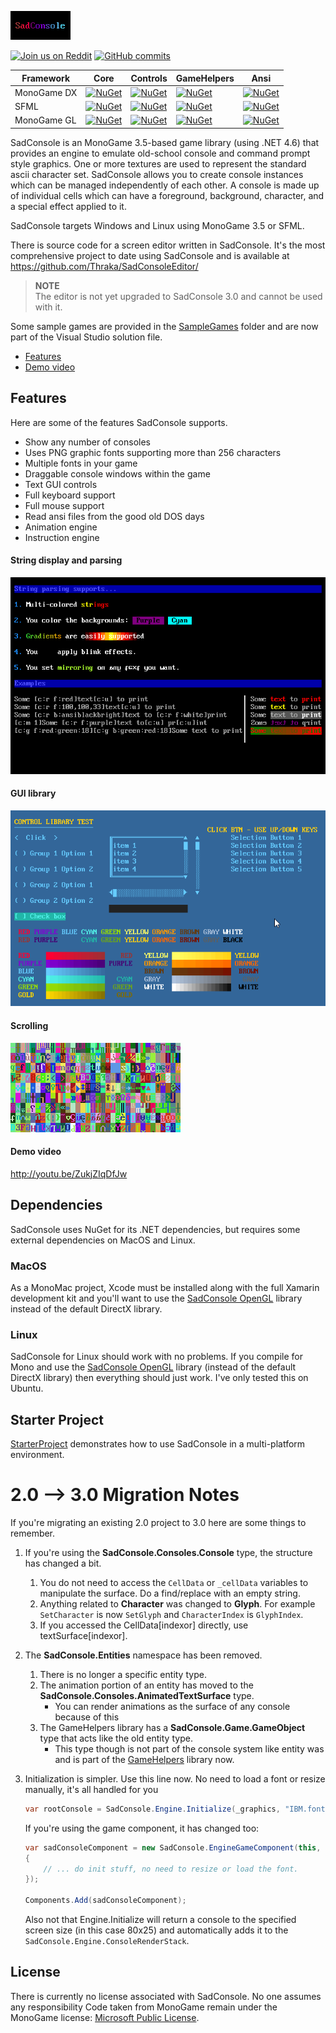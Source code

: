 ![SadConsole Logo](images/SadConsoleLogo.gif)

[![Join us on Reddit](https://img.shields.io/badge/reddit-SadConsole-red.svg)](http://reddit.com/r/sadconsole)
[![GitHub commits](https://img.shields.io/github/commits-since/Thraka/SadConsole/V2.svg?maxAge=2592000)]()


| Framework | Core | Controls | GameHelpers | Ansi |
| --- | --- | --- | --- | --- |
| MonoGame DX | [![NuGet](https://img.shields.io/nuget/v/SadConsole.Core.svg)][dx-core] | [![NuGet](https://img.shields.io/nuget/v/SadConsole.Controls.svg)][dx-controls] | [![NuGet](https://img.shields.io/nuget/v/SadConsole.GameHelpers.svg)][dx-game] | [![NuGet](https://img.shields.io/nuget/v/SadConsole.Ansi.svg)][dx-ansi] |
| SFML | [![NuGet](https://img.shields.io/nuget/v/SadConsole.Core.SFML.svg)][sfml-core] | [![NuGet](https://img.shields.io/nuget/v/SadConsole.Controls.SFML.svg)][sfml-controls] | [![NuGet](https://img.shields.io/nuget/v/SadConsole.GameHelpers.SFML.svg)][sfml-game] | [![NuGet](https://img.shields.io/nuget/v/SadConsole.Ansi.SFML.svg)][sfml-ansi] |
| MonoGame GL | [![NuGet](https://img.shields.io/nuget/v/SadConsole.Core.MonoGameGL.svg)][gl-core] | [![NuGet](https://img.shields.io/nuget/v/SadConsole.Controls.MonoGameGL.svg)][gl-controls] | [![NuGet](https://img.shields.io/nuget/v/SadConsole.GameHelpers.MonoGameGL.svg)][gl-game] | [![NuGet](https://img.shields.io/nuget/v/SadConsole.Ansi.MonoGameGL.svg)][gl-ansi] |


SadConsole is an MonoGame 3.5-based game library (using .NET 4.6) that provides an engine to emulate old-school console and command prompt style graphics. One or more textures are used to represent the standard ascii character set. SadConsole allows you to create console instances which can be managed independently of each other. A console is made up of individual cells which can have a foreground, background, character, and a special effect applied to it. 

SadConsole targets Windows and Linux using MonoGame 3.5 or SFML.

There is source code for a screen editor written in SadConsole. It's the most comprehensive project to date using SadConsole and is available at https://github.com/Thraka/SadConsoleEditor/  

>**NOTE**  
>The editor is not yet upgraded to SadConsole 3.0 and cannot be used with it.

Some sample games are provided in the [SampleGames](https://github.com/Thraka/SadConsole/tree/master/SampleGames) folder and are now part of the Visual Studio solution file.

* [Features](#features)
* [Demo video](#demo-video)

## Features

Here are some of the features SadConsole supports.

* Show any number of consoles
* Uses PNG graphic fonts supporting more than 256 characters
* Multiple fonts in your game
* Draggable console windows within the game
* Text GUI controls
* Full keyboard support
* Full mouse support
* Read ansi files from the good old DOS days
* Animation engine
* Instruction engine

#### String display and parsing
![string pic](images/stringparseexample.gif)

#### GUI library
![GUI library pic](images/ui-example.gif)

#### Scrolling
![scrolling console](images/scrolling-example2.gif)

#### Demo video
http://youtu.be/ZukjZIqDfJw

## Dependencies
SadConsole uses NuGet for its .NET dependencies, but requires some external dependencies on MacOS and Linux.

### MacOS
As a MonoMac project, Xcode must be installed along with the full Xamarin development kit and you'll want to use the [SadConsole OpenGL](http://www.nuget.org/packages/SadConsole.Core.MonoGameGL/) library instead of the default DirectX library.

### Linux
SadConsole for Linux should work with no problems. If you compile for Mono and use the [SadConsole OpenGL](http://www.nuget.org/packages/SadConsole.Core.MonoGameGL/) library (instead of the default DirectX library) then everything should just work. I've only tested this on Ubuntu.

## Starter Project
[StarterProject](./StarterProject) demonstrates how to use SadConsole in a multi-platform environment.


# 2.0 --> 3.0 Migration Notes

If you're migrating an existing 2.0 project to 3.0 here are some things to remember.

1. If you're using the **SadConsole.Consoles.Console** type, the structure has changed a bit.
	1. You do not need to access the `CellData` or `_cellData` variables to manipulate the surface. Do a find/replace with an empty string.
	2. Anything related to **Character** was changed to **Glyph**. For example `SetCharacter` is now `SetGlyph` and `CharacterIndex` is `GlyphIndex`.
	3. If you accessed the CellData[indexor] directly, use textSurface[indexor].
2. The **SadConsole.Entities** namespace has been removed.
	1. There is no longer a specific entity type.
	2. The animation portion of an entity has moved to the **SadConsole.Consoles.AnimatedTextSurface** type.
		- You can render animations as the surface of any console because of this
	3. The GameHelpers library has a **SadConsole.Game.GameObject** type that acts like the old entity type.
		- This type though is not part of the console system like entity was and is part of the [GameHelpers][dx-game] library now.
3. Initialization is simpler. Use this line now. No need to load a font or resize manually, it's all handled for you
	
	```csharp
	var rootConsole = SadConsole.Engine.Initialize(_graphics, "IBM.font", 80, 25);
	```

	If you're using the game component, it has changed too:

	```csharp
	var sadConsoleComponent = new SadConsole.EngineGameComponent(this, graphics, "IBM.font", 80, 60, () =>
    {
		// ... do init stuff, no need to resize or load the font.
	});

	Components.Add(sadConsoleComponent);
	```

	Also not that Engine.Initialize will return a console to the specified screen size (in this case 80x25) and automatically adds it to the `SadConsole.Engine.ConsoleRenderStack`.


## License

There is currently no license associated with SadConsole. No one assumes any responsibility Code taken from MonoGame remain under the MonoGame license: [Microsoft Public License](https://opensource.org/licenses/MS-PL).

[dx-core]: http://www.nuget.org/packages/SadConsole.Core/
[dx-controls]: http://www.nuget.org/packages/SadConsole.Controls/
[dx-game]: http://www.nuget.org/packages/SadConsole.GameHelpers/
[dx-ansi]: http://www.nuget.org/packages/SadConsole.Ansi/

[sfml-core]: http://www.nuget.org/packages/SadConsole.Core.SFML/
[sfml-controls]: http://www.nuget.org/packages/SadConsole.Controls.SFML/
[sfml-game]: http://www.nuget.org/packages/SadConsole.GameHelpers.SFML/
[sfml-ansi]: http://www.nuget.org/packages/SadConsole.Ansi.SFML/

[gl-core]: http://www.nuget.org/packages/SadConsole.Core.MonoGameGL/
[gl-controls]: http://www.nuget.org/packages/SadConsole.Controls.MonoGameGL/
[gl-game]: http://www.nuget.org/packages/SadConsole.GameHelpers.MonoGameGL/
[gl-ansi]: http://www.nuget.org/packages/SadConsole.Ansi.MonoGameGL/